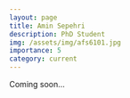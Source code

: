 ```yaml
---
layout: page
title: Amin Sepehri
description: PhD Student
img: /assets/img/afs6101.jpg
importance: 5
category: current
---
```


Coming soon...